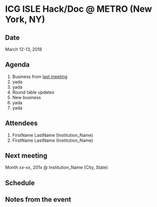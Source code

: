 # ICG ISLE Hack/Doc @ METRO (New York, NY)

## Date

March 12-13, 2018

## Agenda

1. Business from [last meeting](https://github.com/Islandora-Collaboration-Group/icg_information/blob/master/hack_docs/meetings/03_Williams_2017.md)
  1. yada
  1. yada
1. Round table updates
1. New business
  1. yada
  1. yada

## Attendees

1. FirstName LastName (Institution_Name)
1. FirstName LastName (Institution_Name)

## Next meeting

Month xx-xx, 201x @ Institution_Name (City, State)

## Schedule


## Notes from the event
